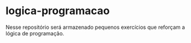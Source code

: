 # logica-programacao

Nesse repositório será armazenado pequenos exercícios que reforçam a lógica de programação.